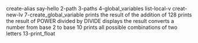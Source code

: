 create-alias
say-hello
2-path
3-paths
4-global_variables
list-local-v
creat-new-lv
7-create_global_variable
prints the result of the addition of 128
prints the result of POWER divided by DIVIDE
displays the result
converts a number from base 2 to base 10
 prints all possible combinations of two letters
13-print_float
